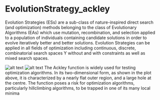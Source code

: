 # EvolutionStrategy_ackley
Evolution Strategies (ESs) are a sub-class of nature-inspired direct search (and optimization) methods belonging to the class of Evolutionary Algorithms (EAs) which use mutation, recombination, and selection applied to a population of individuals containing candidate solutions in order to evolve iteratively better and better solutions. Evolution Strategies can be applied in all fields of optimization including continuous, discrete, combinatorial search spaces Y without and with constraints as well as mixed search spaces.

![alt text](https://www.sfu.ca/~ssurjano/ackley2.png)
![alt text](https://www.sfu.ca/~ssurjano/ackley.png)
The Ackley function is widely used for testing optimization algorithms. In its two-dimensional form, as shown in the plot above, it is characterized by a nearly flat outer region, and a large hole at the centre. The function poses a risk for optimization algorithms, particularly hillclimbing algorithms, to be trapped in one of its many local minima
